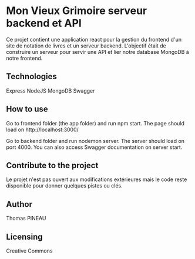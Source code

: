 # Mon Vieux Grimoire serveur backend et API

Ce projet contient une application react pour la gestion du frontend d'un site de notation de livres et un serveur backend. L'objectif était de construire un serveur pour servir une API et lier notre database MongoDB à notre frontend.

## Technologies

  Express
  NodeJS
  MongoDB
  Swagger
  
## How to use

Go to frontend folder (the app folder) and run npm start. The page should load on http://localhost:3000/

Go to backend folder and run nodemon server. The server should load on port 4000. 
You can also access Swagger documentation on server start.

## Contribute to the project

Le projet n'est pas ouvert aux modifications extérieures mais le code reste disponible pour donner quelques pistes ou clés.

## Author

Thomas PINEAU

## Licensing

Creative Commons
